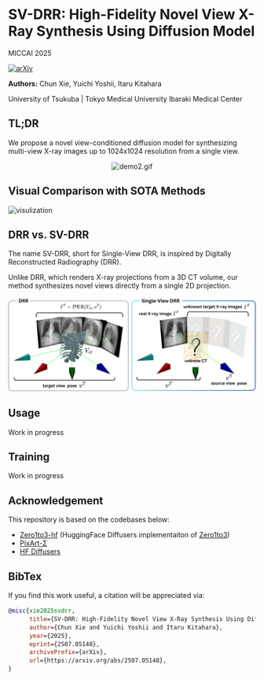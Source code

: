 # SV-DRR: High-Fidelity Novel View X-Ray Synthesis Using Diffusion Model
MICCAI 2025

[![arXiv](https://img.shields.io/badge/arXiv-2507.05148-b31b1b.svg)](https://arxiv.org/abs/2507.05148)

**Authors:** Chun Xie, Yuichi Yoshii, Itaru Kitahara

University of Tsukuba | Tokyo Medical University Ibaraki Medical Center

## TL;DR
We propose a novel view-conditioned diffusion model for synthesizing
multi-view X-ray images up to 1024x1024 resolution from a single view.

<!-- ![Demo](demo2.gif) -->

<p align="center">
    <img src="demo2.gif" alt="demo2.gif" width="500"/>
</p>

## Visual Comparison with SOTA Methods
![visulization](visulization.svg)
<!-- <p align="center">
    <img src="visulization.svg" alt="visulization.svg" width="800"/>
</p> -->

## DRR vs. SV-DRR
The name SV-DRR, short for Single-View DRR, is inspired by Digitally Reconstructed Radiography (DRR).

Unlike DRR, which renders X-ray projections from a 3D CT volume, our method synthesizes novel views directly from a single 2D projection.

![SV_DRR](SV_DRR.svg)
<!-- <img src="SV_DRR.svg" alt="SV_DRR.svg" width="800"/> -->

##  Usage

Work in progress

##  Training
Work in progress

##  Acknowledgement
This repository is based on the codebases below:

* [Zero1to3-hf](https://github.com/kxhit/zero123-hf) (HuggingFace Diffusers implementaiton of [Zero1to3](https://github.com/cvlab-columbia/zero123))
* [PixArt-Σ](https://github.com/PixArt-alpha/PixArt-sigma)
* [HF Diffusers](https://github.com/huggingface/diffusers)

##  BibTex
If you find this work useful, a citation will be appreciated via:

```bibtex
@misc{xie2025svdrr,
      title={SV-DRR: High-Fidelity Novel View X-Ray Synthesis Using Diffusion Model}, 
      author={Chun Xie and Yuichi Yoshii and Itaru Kitahara},
      year={2025},
      eprint={2507.05148},
      archivePrefix={arXiv},
      url={https://arxiv.org/abs/2507.05148}, 
} 
```

